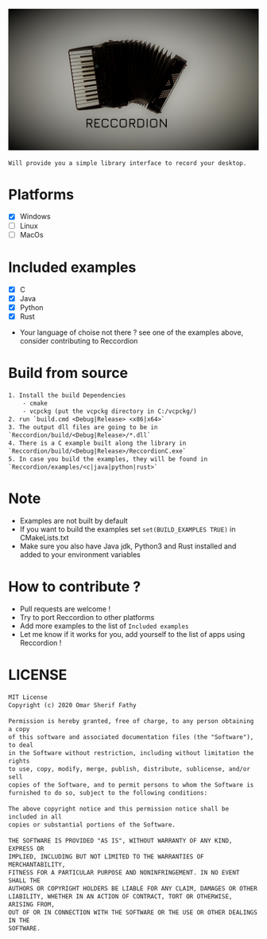 ![Image of Yaktocat](Reccordion.png)

```
Will provide you a simple library interface to record your desktop.
```

# Platforms
- [x] Windows
- [ ] Linux
- [ ] MacOs

# Included examples 
- [x] C
- [x] Java
- [x] Python
- [x] Rust
- Your language of choise not there ? see one of the examples above, consider contributing to Reccordion

# Build from source
    1. Install the build Dependencies
        - cmake
        - vcpckg (put the vcpckg directory in C:/vcpckg/)
    2. run `build.cmd <Debug|Release> <x86|x64>`
    3. The output dll files are going to be in `Reccordion/build/<Debug|Release>/*.dll`
    4. There is a C example built along the library in `Reccordion/build/<Debug|Release>/ReccordionC.exe`
    5. In case you build the examples, they will be found in `Reccordion/examples/<c|java|python|rust>`

# Note
- Examples are not built by default
- If you want to build the examples set `set(BUILD_EXAMPLES TRUE)` in CMakeLists.txt
- Make sure you also have Java jdk, Python3 and Rust installed and added to your environment variables 

# How to contribute ?
- Pull requests are welcome !
- Try to port Reccordion to other platforms
- Add more examples to the list of `Included examples`
- Let me know if it works for you, add yourself to the list of apps using Reccordion !

# LICENSE
```
MIT License
Copyright (c) 2020 Omar Sherif Fathy

Permission is hereby granted, free of charge, to any person obtaining a copy
of this software and associated documentation files (the "Software"), to deal
in the Software without restriction, including without limitation the rights
to use, copy, modify, merge, publish, distribute, sublicense, and/or sell
copies of the Software, and to permit persons to whom the Software is
furnished to do so, subject to the following conditions:

The above copyright notice and this permission notice shall be included in all
copies or substantial portions of the Software.

THE SOFTWARE IS PROVIDED "AS IS", WITHOUT WARRANTY OF ANY KIND, EXPRESS OR
IMPLIED, INCLUDING BUT NOT LIMITED TO THE WARRANTIES OF MERCHANTABILITY,
FITNESS FOR A PARTICULAR PURPOSE AND NONINFRINGEMENT. IN NO EVENT SHALL THE
AUTHORS OR COPYRIGHT HOLDERS BE LIABLE FOR ANY CLAIM, DAMAGES OR OTHER
LIABILITY, WHETHER IN AN ACTION OF CONTRACT, TORT OR OTHERWISE, ARISING FROM,
OUT OF OR IN CONNECTION WITH THE SOFTWARE OR THE USE OR OTHER DEALINGS IN THE
SOFTWARE.
```
